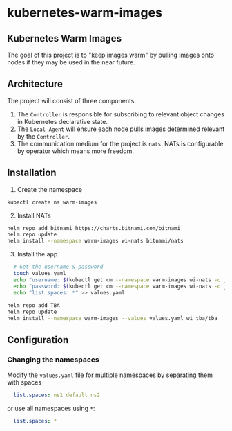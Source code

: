 # kubernetes-warm-images

## Kubernetes Warm Images

The goal of this project is to "keep images warm" by pulling images onto nodes if they may be used in the near future.

## Architecture

The project will consist of three components.

1. The `Controller` is responsible for subscribing to relevant object changes in Kubernetes declarative state.
2. The `Local Agent` will ensure each node pulls images determined relevant by the `Controller`.
3. The communication medium for the project is `nats`. NATs is configurable by operator which means more freedom.

## Installation

1. Create the namespace

```bash
kubectl create ns warm-images
```   

2. Install NATs

```bash
helm repo add bitnami https://charts.bitnami.com/bitnami
helm repo update
helm install --namespace warm-images wi-nats bitnami/nats
```

3. Install the app

```bash
  # Get the username & password
  touch values.yaml
  echo "username: $(kubectl get cm --namespace warm-images wi-nats -o jsonpath='{.data.*}' | grep -m 1 user | awk '{print $2}')" >> values.yaml 
  echo "password: $(kubectl get cm --namespace warm-images wi-nats -o jsonpath='{.data.*}' | grep -m 1 password | awk '{print $2}')" >> values.yaml
  echo "list.spaces: *" >> values.yaml
 
helm repo add TBA
helm repo update
helm install --namespace warm-images --values values.yaml wi tba/tba
```   

## Configuration

### Changing the namespaces

Modify the `values.yaml` file for multiple namespaces by separating them with spaces

```yaml
  list.spaces: ns1 default ns2
```

or use all namespaces using `*`:

```yaml
  list.spaces: *
```

